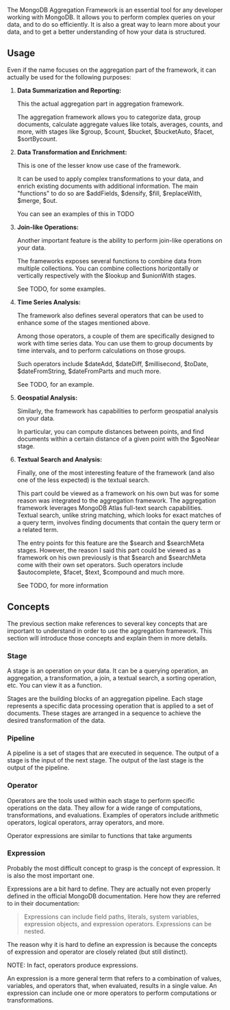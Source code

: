 The MongoDB Aggregation Framework is an essential tool for any developer working with MongoDB. It allows you to perform complex queries on your data, and to do so efficiently. It is also a great way to learn more about your data, and to get a better understanding of how your data is structured.

## **Usage**

Even if the name focuses on the aggregation part of the framework, it can actually be used for the following purposes:

1. **Data Summarization and Reporting:**

    This the actual aggregation part in aggregation framework.
    
    The aggregation framework allows you to categorize data, group documents, calculate aggregate values like totals, averages, counts, and more, with stages like $group, $count, $bucket, $bucketAuto, $facet, $sortBycount.
    
2. **Data Transformation and Enrichment:**
    
    This is one of the lesser know use case of the framework.

    It can be used to apply complex transformations to your data, and enrich existing documents with additional information.
    The main "functions" to do so are $addFields, $densify, $fill, $replaceWith, $merge, $out.

    You can see an examples of this in <insert link to related How-to guides> TODO

3. **Join-like Operations:**

    Another important feature is the ability to perform join-like operations on your data.
    
    The frameworks exposes several functions to combine data from multiple collections. You can combine collections horizontally or vertically
    respectively with the $lookup and $unionWith stages.

    See <insert link to related How-to guides> TODO, for some examples.

4. **Time Series Analysis:**

    The framework also defines several operators that can be used to enhance some of the stages mentioned above.

    Among those operators, a couple of them are specifically designed to work with time series data. You can use them to group documents by time intervals, and to perform calculations on those groups.

    Such operators include $dateAdd, $dateDiff, $millisecond, $toDate, $dateFromString, $dateFromParts and much more.

    See <insert link to related How-to guides or to API Reference or to another conceptual page> TODO, for an example.

5. **Geospatial Analysis:**

    Similarly, the framework has capabilities to perform geospatial analysis on your data. 

    In particular, you can compute distances between points, and find documents within a certain distance of a given point with the $geoNear stage.

6. **Textual Search and Analysis:**

    Finally, one of the most interesting feature of the framework (and also one of the less expected) is the textual search.

    This part could be viewed as a framework on his own but was for some reason was integrated to the aggregation framework.
    The aggregation framework leverages MongoDB Atlas full-text search capabilities. Textual search, unlike string matching, which looks for exact matches of a query term, involves finding documents that contain the query term or a related term.

    The entry points for this feature are the $search and $searchMeta stages.
    However, the reason I said this part could be viewed as a framework on his own previously is that $search and $searchMeta come with their own set operators. Such operators include $autocomplete, $facet, $text, $compound and much more.

    See <insert link to dedicated Textual Search section> TODO, for more information

## **Concepts**

The previous section make references to several key concepts that are important to understand in order to use the aggregation framework.
This section will introduce those concepts and explain them in more details.

### **Stage**

A stage is an operation on your data. It can be a querying operation, an aggregation, a transformation, a join, a textual search, a sorting operation, etc. You can view it as a function.

Stages are the building blocks of an aggregation pipeline. Each stage represents a specific data processing operation that is applied to a set of documents. These stages are arranged in a sequence to achieve the desired transformation of the data.

### **Pipeline**

A pipeline is a set of stages that are executed in sequence. The output of a stage is the input of the next stage. The output of the last stage is the output of the pipeline.

### **Operator**

Operators are the tools used within each stage to perform specific operations on the data. They allow for a wide range of computations, transformations, and evaluations. Examples of operators include arithmetic operators, logical operators, array operators, and more.

Operator expressions are similar to functions that take arguments

### **Expression**

Probably the most difficult concept to grasp is the concept of expression. It is also the most important one.

Expressions are a bit hard to define. They are actually not even properly defined in the official MongoDB documentation.
Here how they are referred to in their documentation:

> Expressions can include field paths, literals, system variables, expression objects, and expression operators. Expressions can be nested.

The reason why it is hard to define an expression is because the concepts of expression and operator are closely related (but still distinct).

NOTE: In fact, operators produce expressions.

An expression is a more general term that refers to a combination of values, variables, and operators that, when evaluated, results in a single value. An expression can include one or more operators to perform computations or transformations.